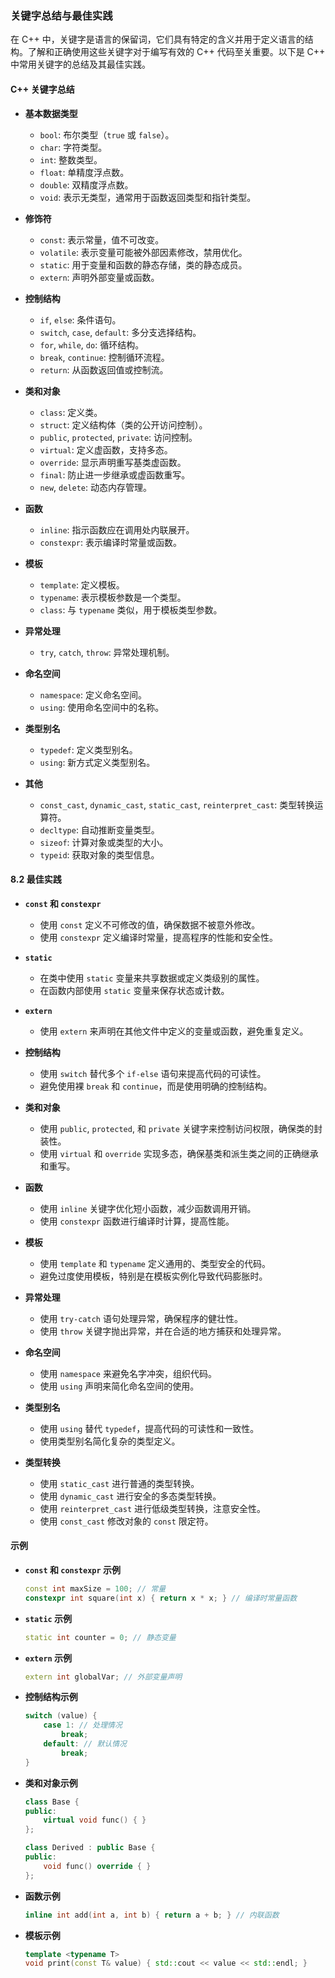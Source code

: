 ### 关键字总结与最佳实践

在 C++ 中，关键字是语言的保留词，它们具有特定的含义并用于定义语言的结构。了解和正确使用这些关键字对于编写有效的 C++ 代码至关重要。以下是 C++ 中常用关键字的总结及其最佳实践。

#### **C++ 关键字总结**

- **基本数据类型**
  - `bool`: 布尔类型（`true` 或 `false`）。
  - `char`: 字符类型。
  - `int`: 整数类型。
  - `float`: 单精度浮点数。
  - `double`: 双精度浮点数。
  - `void`: 表示无类型，通常用于函数返回类型和指针类型。

- **修饰符**
  - `const`: 表示常量，值不可改变。
  - `volatile`: 表示变量可能被外部因素修改，禁用优化。
  - `static`: 用于变量和函数的静态存储，类的静态成员。
  - `extern`: 声明外部变量或函数。

- **控制结构**
  - `if`, `else`: 条件语句。
  - `switch`, `case`, `default`: 多分支选择结构。
  - `for`, `while`, `do`: 循环结构。
  - `break`, `continue`: 控制循环流程。
  - `return`: 从函数返回值或控制流。

- **类和对象**
  - `class`: 定义类。
  - `struct`: 定义结构体（类的公开访问控制）。
  - `public`, `protected`, `private`: 访问控制。
  - `virtual`: 定义虚函数，支持多态。
  - `override`: 显示声明重写基类虚函数。
  - `final`: 防止进一步继承或虚函数重写。
  - `new`, `delete`: 动态内存管理。

- **函数**
  - `inline`: 指示函数应在调用处内联展开。
  - `constexpr`: 表示编译时常量或函数。

- **模板**
  - `template`: 定义模板。
  - `typename`: 表示模板参数是一个类型。
  - `class`: 与 `typename` 类似，用于模板类型参数。

- **异常处理**
  - `try`, `catch`, `throw`: 异常处理机制。

- **命名空间**
  - `namespace`: 定义命名空间。
  - `using`: 使用命名空间中的名称。

- **类型别名**
  - `typedef`: 定义类型别名。
  - `using`: 新方式定义类型别名。

- **其他**
  - `const_cast`, `dynamic_cast`, `static_cast`, `reinterpret_cast`: 类型转换运算符。
  - `decltype`: 自动推断变量类型。
  - `sizeof`: 计算对象或类型的大小。
  - `typeid`: 获取对象的类型信息。

#### **8.2 最佳实践**

- **`const` 和 `constexpr`**
  - 使用 `const` 定义不可修改的值，确保数据不被意外修改。
  - 使用 `constexpr` 定义编译时常量，提高程序的性能和安全性。

- **`static`**
  - 在类中使用 `static` 变量来共享数据或定义类级别的属性。
  - 在函数内部使用 `static` 变量来保存状态或计数。

- **`extern`**
  - 使用 `extern` 来声明在其他文件中定义的变量或函数，避免重复定义。

- **控制结构**
  - 使用 `switch` 替代多个 `if-else` 语句来提高代码的可读性。
  - 避免使用裸 `break` 和 `continue`，而是使用明确的控制结构。

- **类和对象**
  - 使用 `public`, `protected`, 和 `private` 关键字来控制访问权限，确保类的封装性。
  - 使用 `virtual` 和 `override` 实现多态，确保基类和派生类之间的正确继承和重写。

- **函数**
  - 使用 `inline` 关键字优化短小函数，减少函数调用开销。
  - 使用 `constexpr` 函数进行编译时计算，提高性能。

- **模板**
  - 使用 `template` 和 `typename` 定义通用的、类型安全的代码。
  - 避免过度使用模板，特别是在模板实例化导致代码膨胀时。

- **异常处理**
  - 使用 `try-catch` 语句处理异常，确保程序的健壮性。
  - 使用 `throw` 关键字抛出异常，并在合适的地方捕获和处理异常。

- **命名空间**
  - 使用 `namespace` 来避免名字冲突，组织代码。
  - 使用 `using` 声明来简化命名空间的使用。

- **类型别名**
  - 使用 `using` 替代 `typedef`，提高代码的可读性和一致性。
  - 使用类型别名简化复杂的类型定义。

- **类型转换**
  - 使用 `static_cast` 进行普通的类型转换。
  - 使用 `dynamic_cast` 进行安全的多态类型转换。
  - 使用 `reinterpret_cast` 进行低级类型转换，注意安全性。
  - 使用 `const_cast` 修改对象的 `const` 限定符。

#### **示例**

- **`const` 和 `constexpr` 示例**
  ```cpp
  const int maxSize = 100; // 常量
  constexpr int square(int x) { return x * x; } // 编译时常量函数
  ```

- **`static` 示例**
  ```cpp
  static int counter = 0; // 静态变量
  ```

- **`extern` 示例**
  ```cpp
  extern int globalVar; // 外部变量声明
  ```

- **控制结构示例**
  ```cpp
  switch (value) {
      case 1: // 处理情况
          break;
      default: // 默认情况
          break;
  }
  ```

- **类和对象示例**
  ```cpp
  class Base {
  public:
      virtual void func() { }
  };
  
  class Derived : public Base {
  public:
      void func() override { }
  };
  ```

- **函数示例**
  ```cpp
  inline int add(int a, int b) { return a + b; } // 内联函数
  ```

- **模板示例**
  ```cpp
  template <typename T>
  void print(const T& value) { std::cout << value << std::endl; }
  ```
